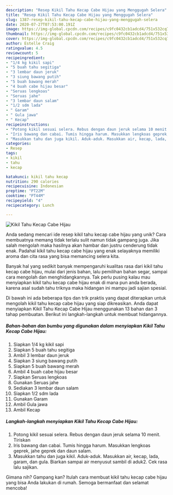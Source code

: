 ```yaml
---
description: "Resep Kikil Tahu Kecap Cabe Hijau yang Menggugah Selera"
title: "Resep Kikil Tahu Kecap Cabe Hijau yang Menggugah Selera"
slug: 1387-resep-kikil-tahu-kecap-cabe-hijau-yang-menggugah-selera
date: 2020-07-27T07:53:00.191Z
image: https://img-global.cpcdn.com/recipes/c9fc0432cb1adcd4/751x532cq70/kikil-tahu-kecap-cabe-hijau-foto-resep-utama.jpg
thumbnail: https://img-global.cpcdn.com/recipes/c9fc0432cb1adcd4/751x532cq70/kikil-tahu-kecap-cabe-hijau-foto-resep-utama.jpg
cover: https://img-global.cpcdn.com/recipes/c9fc0432cb1adcd4/751x532cq70/kikil-tahu-kecap-cabe-hijau-foto-resep-utama.jpg
author: Estelle Craig
ratingvalue: 4.5
reviewcount: 5
recipeingredient:
- "1/4 kg kikil sapi"
- "5 buah tahu segitiga"
- "3 lembar daun jeruk"
- "3 siung bawang putih"
- "5 buah bawang merah"
- "4 buah cabe hijau besar"
- "Seruas lengkoas"
- "Seruas jahe"
- "3 lembar daun salam"
- "1/2 sdm lada"
- " Garam"
- " Gula jawa"
- " Kecap"
recipeinstructions:
- "Potong kikil sesuai selera. Rebus dengan daun jeruk selama 10 menit. Tiriskan"
- "Iris bawang dan cabai. Tumis hingga harum. Masukkan lengkoas geprek, jahe geprek dan daun salam."
- "Masukkan tahu dan juga kikil. Aduk-aduk. Masukkan air, kecap, lada, garam, dan gula. Biarkan sampai air menyusut sambil di aduk2. Cek rasa lalu sajikan."
categories:
- Resep
tags:
- kikil
- tahu
- kecap

katakunci: kikil tahu kecap 
nutrition: 290 calories
recipecuisine: Indonesian
preptime: "PT22M"
cooktime: "PT44M"
recipeyield: "4"
recipecategory: Lunch

---
```



![Kikil Tahu Kecap Cabe Hijau](https://img-global.cpcdn.com/recipes/c9fc0432cb1adcd4/751x532cq70/kikil-tahu-kecap-cabe-hijau-foto-resep-utama.jpg)

Anda sedang mencari ide resep kikil tahu kecap cabe hijau yang unik? Cara membuatnya memang tidak terlalu sulit namun tidak gampang juga. Jika salah mengolah maka hasilnya akan hambar dan justru cenderung tidak enak. Padahal kikil tahu kecap cabe hijau yang enak selayaknya memiliki aroma dan cita rasa yang bisa memancing selera kita.

Banyak hal yang sedikit banyak mempengaruhi kualitas rasa dari kikil tahu kecap cabe hijau, mulai dari jenis bahan, lalu pemilihan bahan segar, sampai cara mengolah dan menghidangkannya. Tak perlu pusing kalau mau menyiapkan kikil tahu kecap cabe hijau enak di mana pun anda berada, karena asal sudah tahu triknya maka hidangan ini mampu jadi sajian spesial.




Di bawah ini ada beberapa tips dan trik praktis yang dapat diterapkan untuk mengolah kikil tahu kecap cabe hijau yang siap dikreasikan. Anda dapat menyiapkan Kikil Tahu Kecap Cabe Hijau menggunakan 13 bahan dan 3 tahap pembuatan. Berikut ini langkah-langkah untuk membuat hidangannya.

<!--inarticleads1-->

##### Bahan-bahan dan bumbu yang digunakan dalam menyiapkan Kikil Tahu Kecap Cabe Hijau:

1. Siapkan 1/4 kg kikil sapi
1. Siapkan 5 buah tahu segitiga
1. Ambil 3 lembar daun jeruk
1. Siapkan 3 siung bawang putih
1. Siapkan 5 buah bawang merah
1. Ambil 4 buah cabe hijau besar
1. Siapkan Seruas lengkoas
1. Gunakan Seruas jahe
1. Sediakan 3 lembar daun salam
1. Siapkan 1/2 sdm lada
1. Gunakan  Garam
1. Ambil  Gula jawa
1. Ambil  Kecap




<!--inarticleads2-->

##### Langkah-langkah menyiapkan Kikil Tahu Kecap Cabe Hijau:

1. Potong kikil sesuai selera. Rebus dengan daun jeruk selama 10 menit. Tiriskan
1. Iris bawang dan cabai. Tumis hingga harum. Masukkan lengkoas geprek, jahe geprek dan daun salam.
1. Masukkan tahu dan juga kikil. Aduk-aduk. Masukkan air, kecap, lada, garam, dan gula. Biarkan sampai air menyusut sambil di aduk2. Cek rasa lalu sajikan.




Gimana nih? Gampang kan? Itulah cara membuat kikil tahu kecap cabe hijau yang bisa Anda lakukan di rumah. Semoga bermanfaat dan selamat mencoba!
